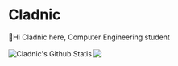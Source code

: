 # Cladnic
👋Hi Cladnic here, Computer Engineering student

<img align="center" alt="Cladnic's Github Statis" src="https://github-readme-stats.cladnic.vercel.app/api?username=cladnic&show_icons=true&hide_border=true&count_private=true&theme=dark" />

<img align="center" src="https://github-readme-stats.cladnic.vercel.app/api/top-langs/?username=cladnic&theme=dark&count_private=true" />

